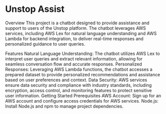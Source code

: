 # Unstop Assist

Overview
This project is a chatbot designed to provide assistance and support to users of the Unstop platform. The chatbot leverages AWS services, including AWS Lex for natural language understanding and AWS Lambda for backend integration, to deliver real-time responses and personalized guidance to user queries.

Features
Natural Language Understanding: The chatbot utilizes AWS Lex to interpret user queries and extract relevant information, allowing for seamless conversation flow and accurate responses.
Personalized Responses: Leveraging AWS Lambda functions, the chatbot accesses a prepared dataset to provide personalized recommendations and assistance based on user preferences and context.
Data Security: AWS services ensure data security and compliance with industry standards, including encryption, access control, and monitoring features to protect sensitive user information.
Getting Started
Prerequisites
AWS Account: Sign up for an AWS account and configure access credentials for AWS services.
Node.js: Install Node.js and npm to manage project dependencies.
